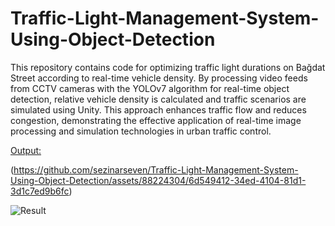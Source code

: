 # Traffic-Light-Management-System-Using-Object-Detection

This repository contains code for optimizing traffic light durations on Bağdat Street according to real-time vehicle density. By processing video feeds from CCTV cameras with the YOLOv7 algorithm for real-time object detection, relative vehicle density is calculated and traffic scenarios are simulated using Unity. This approach enhances traffic flow and reduces congestion, demonstrating the effective application of real-time image processing and simulation technologies in urban traffic control.

[Output:](https://github.com/sezinarseven/Traffic-Light-Management-System-Using-Object-Detection/assets/88224304/4e5da13c-04bc-40c2-a68d-4c8b90ac17cc)

(https://github.com/sezinarseven/Traffic-Light-Management-System-Using-Object-Detection/assets/88224304/6d549412-34ed-4104-81d1-3d1c7ed9b6fc)

![Result](https://github.com/sezinarseven/Traffic-Light-Management-System-Using-Object-Detection/assets/88224304/914f0c1e-9ee1-43be-91d1-928cacf9b72f)



